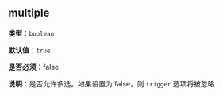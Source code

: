 ## multiple

**类型**：`boolean`

**默认值**：`true`

**是否必须**：false

**说明**：是否允许多选。如果设置为 false，则 `trigger` 选项将被忽略